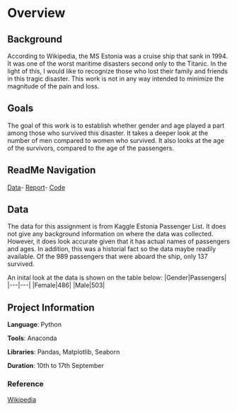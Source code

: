 # Overview

## Background
According to Wikipedia, the MS Estonia was a cruise ship that sank in 1994. It was one of the worst maritime disasters second only to the Titanic. In the light of this, I would like to recognize those who lost their family and friends in this tragic disaster. This work is not in any way intended to minimize the magnitude of the pain and loss.

## Goals
The goal of this work is to establish whether gender and age played a part among those who survived this disaster. It takes a deeper look at the number of men compared to women who survived. It also looks at the age of the survivors, compared to the age of the passengers. 

## ReadMe Navigation
[Data](https://github.com/cko-976/Assignment1/blob/master/estonia-passenger-list.csv)- 
[Report](https://github.com/cko-976/Assignment1/blob/master/Report1.ipynb)- 
[Code](https://github.com/cko-976/Assignment1/blob/master/Code%20notebook1.ipynb)


## Data
The data for this assignment is from Kaggle Estonia Passenger List. It does not give any background information on where the data was collected. However, it does look accurate given that it has actual names of passengers and ages. In addition, this was a historial fact so the data maybe readily available. Of the 989 passengers that were aboard the ship, only 137 survived.

An inital look at the data is shown on the table below:
|Gender|Passengers|
|---|---|
|Female|486|
|Male|503|

## Project Information

 **Language**: Python
  
 **Tools**: Anaconda
  
 **Libraries**: Pandas, Matplotlib, Seaborn

**Duration**: 10th to 17th September

### Reference
[Wikipedia](https://en.wikipedia.org/wiki/MS_Estonia)
